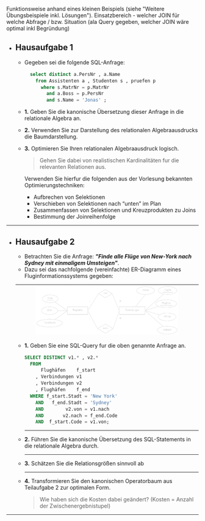 Funktionsweise anhand eines kleinen Beispiels (siehe "Weitere Übungsbeispiele inkl. Lösungen").
Einsatzbereich - welcher JOIN für welche Abfrage / bzw. Situation (ala Query gegeben, welcher JOIN wäre optimal inkl Begründung)



- ## Hausaufgabe 1
  - Gegeben sei die folgende SQL-Anfrage:
    ```sql
      select distinct a.PersNr , a.Name
        from Assistenten a , Studenten s , pruefen p
          where s.MatrNr = p.MatrNr
            and a.Boss = p.PersNr
            and s.Name = 'Jonas' ;
    ```
  - **1.** Geben Sie die kanonische Übersetzung dieser Anfrage in die relationale Algebra an. 

  - **2.** Verwenden Sie zur Darstellung des relationalen Algebraausdrucks die Baumdarstellung.
  
  - **3.** Optimieren Sie Ihren relationalen Algebraausdruck logisch. 
    > Gehen Sie dabei von realistischen Kardinalitäten fur die relevanten Relationen aus.

    Verwenden Sie hierfur die folgenden aus der Vorlesung bekannten Optimierungstechniken:
     - Aufbrechen von Selektionen
     - Verschieben von Selektionen nach “unten” im Plan
     - Zusammenfassen von Selektionen und Kreuzprodukten zu Joins
     - Bestimmung der Joinreihenfolge


---

- ## Hausaufgabe 2
  - Betrachten Sie die Anfrage: 
  ***"Finde alle Flüge von New-York nach Sydney mit einmaligem Umsteigen"***.
  - Dazu sei das nachfolgende (vereinfachte) ER-Diagramm eines Fluginformationssystems gegeben:
  
  <div align="center">
  
    | <img src="img/uebung02.png" alt="Hausübung 2" width=80%> |
    |:--------------------------------------------------------:|
  </div>
  
  - **1.** Geben Sie eine SQL-Query fur die oben genannte Anfrage an. 
    ```SQL
    SELECT DISTINCT v1.* , v2.*
      FROM 
          Flughäfen    f_start
        , Verbindungen v1
        , Verbindungen v2
        , Flughäfen    f_end
      WHERE f_start.Stadt = 'New York'
        AND   f_end.Stadt = 'Sydney'
        AND        v2.von = v1.nach
        AND       v2.nach = f_end.Code
        AND  f_start.Code = v1.von;
    ```
    ---

  - **2.** Führen Sie die kanonische Übersetzung des SQL-Statements in die  relationale Algebra durch.
  
    
    ---

  - **3.** Schätzen Sie die Relationsgrößen sinnvoll ab 
  
    ---

  - **4.** Transformieren Sie den kanonischen Operatorbaum aus Teilaufgabe 2 zur optimalen Form. 
    > Wie haben sich die Kosten dabei geändert? (Kosten = Anzahl der Zwischenergebnistupel)


---

<!--
- ## Hausaufgabe 4

Hausaufgabe 4
Gegeben sind die beiden Relationenausprägungen:
-->
